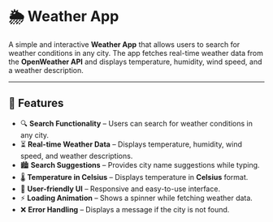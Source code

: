# 🌦️ Weather App

A simple and interactive **Weather App** that allows users to search for weather conditions in any city. The app fetches real-time weather data from the **OpenWeather API** and displays temperature, humidity, wind speed, and a weather description.

---

## 📌 Features

- 🔍 **Search Functionality** – Users can search for weather conditions in any city.  
- ⏳ **Real-time Weather Data** – Displays temperature, humidity, wind speed, and weather descriptions.  
- 🏙️ **Search Suggestions** – Provides city name suggestions while typing.  
- 🌡️ **Temperature in Celsius** – Displays temperature in **Celsius** format.  
- 🎨 **User-friendly UI** – Responsive and easy-to-use interface.  
- ⚡ **Loading Animation** – Shows a spinner while fetching weather data.  
- ❌ **Error Handling** – Displays a message if the city is not found.  

